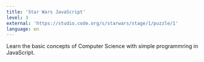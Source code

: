 ```yaml
---
title: 'Star Wars JavaScript'
level: 3
external: 'https://studio.code.org/s/starwars/stage/1/puzzle/1'
language: en
---
```


Learn the basic concepts of Computer Science with simple programmring 
in JavaScript.
